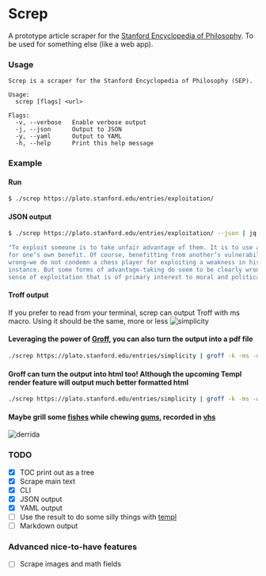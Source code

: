 # Screp
A prototype article scraper for the [Stanford Encyclopedia of Philosophy](https://plato.stanford.edu). To be used for something else (like a web app).

### Usage
```
Screp is a scraper for the Stanford Encyclopedia of Philosophy (SEP).

Usage:
  screp [flags] <url>

Flags:
  -v, --verbose   Enable verbose output
  -j, --json      Output to JSON
  -y, --yaml      Output to YAML
  -h, --help      Print this help message

```
### Example
#### Run

``` sh
$ ./screp https://plato.stanford.edu/entries/exploitation/
```

#### JSON output
```sh
$ ./screp https://plato.stanford.edu/entries/exploitation/ --json | jq .preamble[0]

"To exploit someone is to take unfair advantage of them. It is to use another person’s vulnerability
for one’s own benefit. Of course, benefitting from another’s vulnerability is not always morally
wrong—we do not condemn a chess player for exploiting a weakness in his opponent’s defence, for
instance. But some forms of advantage-taking do seem to be clearly wrong, and it is this normative
sense of exploitation that is of primary interest to moral and political philosophers."
```

#### Troff output
If you prefer to read from your terminal, screp can output Troff with ms macro. Using it should be the same, more or less
![simplicity](docs/simplicity.gif)

#### Leveraging the power of [Groff](https://www.gnu.org/software/groff/), you can also turn the output into a pdf file
```sh
./screp https://plato.stanford.edu/entries/simplicity | groff -k -ms -ww -Tpdf > output.pdf
```

#### Groff can turn the output into html too! Although the upcoming Templ render feature will output much better formatted html
```sh
./screp https://plato.stanford.edu/entries/simplicity | groff -k -ms -ww -Thtml > output.html
```

#### Maybe grill some [fishes](https://fishshell.com/) while chewing [gums](https://github.com/charmbracelet/gum), recorded in [vhs](https://github.com/charmbracelet/vhs)
![derrida](docs/derrida.gif)

### TODO
- [x] TOC print out as a tree
- [x] Scrape main text
- [x] CLI
- [x] JSON output
- [x] YAML output
- [ ] Use the result to do some silly things with [templ](https://templ.guide)
- [ ] Markdown output

### Advanced nice-to-have features
- [ ] Scrape images and math fields
